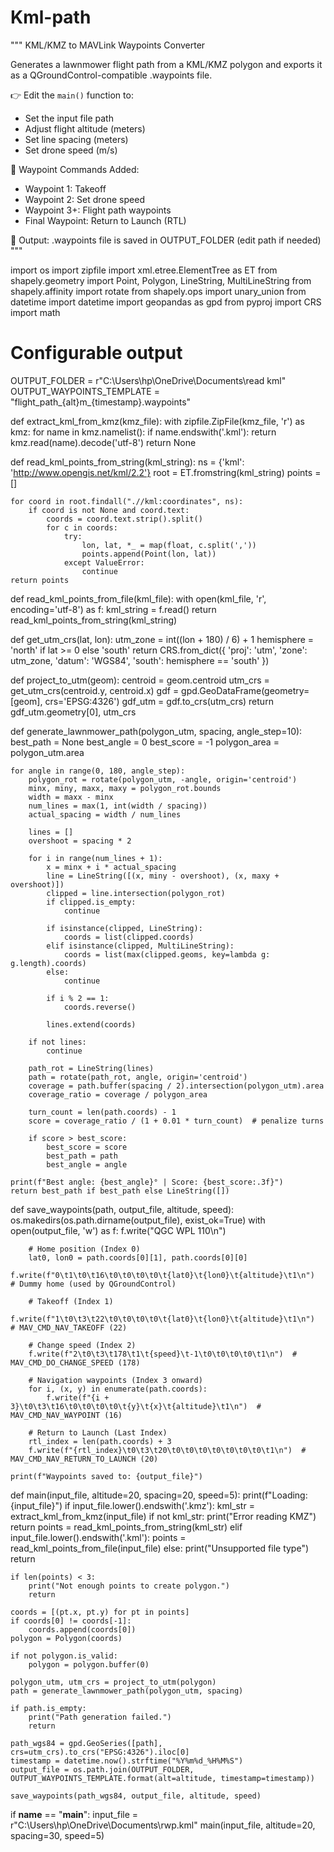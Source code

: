 # Kml-path
"""
KML/KMZ to MAVLink Waypoints Converter

Generates a lawnmower flight path from a KML/KMZ polygon and exports it
as a QGroundControl-compatible .waypoints file.

👉 Edit the `main()` function to:
   - Set the input file path
   - Adjust flight altitude (meters)
   - Set line spacing (meters)
   - Set drone speed (m/s)

 📍 Waypoint Commands Added:
   - Waypoint 1: Takeoff
   - Waypoint 2: Set drone speed
   - Waypoint 3+: Flight path waypoints
   - Final Waypoint: Return to Launch (RTL)


📁 Output: .waypoints file is saved in OUTPUT_FOLDER (edit path if needed)
"""

import os
import zipfile
import xml.etree.ElementTree as ET
from shapely.geometry import Point, Polygon, LineString, MultiLineString
from shapely.affinity import rotate
from shapely.ops import unary_union
from datetime import datetime
import geopandas as gpd
from pyproj import CRS
import math

# Configurable output
OUTPUT_FOLDER = r"C:\Users\hp\OneDrive\Documents\read kml"
OUTPUT_WAYPOINTS_TEMPLATE = "flight_path_{alt}m_{timestamp}.waypoints"

def extract_kml_from_kmz(kmz_file):
    with zipfile.ZipFile(kmz_file, 'r') as kmz:
        for name in kmz.namelist():
            if name.endswith('.kml'):
                return kmz.read(name).decode('utf-8')
    return None

def read_kml_points_from_string(kml_string):
    ns = {'kml': 'http://www.opengis.net/kml/2.2'}
    root = ET.fromstring(kml_string)
    points = []

    for coord in root.findall(".//kml:coordinates", ns):
        if coord is not None and coord.text:
            coords = coord.text.strip().split()
            for c in coords:
                try:
                    lon, lat, *_ = map(float, c.split(','))
                    points.append(Point(lon, lat))
                except ValueError:
                    continue
    return points

def read_kml_points_from_file(kml_file):
    with open(kml_file, 'r', encoding='utf-8') as f:
        kml_string = f.read()
    return read_kml_points_from_string(kml_string)

def get_utm_crs(lat, lon):
    utm_zone = int((lon + 180) / 6) + 1
    hemisphere = 'north' if lat >= 0 else 'south'
    return CRS.from_dict({
        'proj': 'utm',
        'zone': utm_zone,
        'datum': 'WGS84',
        'south': hemisphere == 'south'
    })

def project_to_utm(geom):
    centroid = geom.centroid
    utm_crs = get_utm_crs(centroid.y, centroid.x)
    gdf = gpd.GeoDataFrame(geometry=[geom], crs='EPSG:4326')
    gdf_utm = gdf.to_crs(utm_crs)
    return gdf_utm.geometry[0], utm_crs

def generate_lawnmower_path(polygon_utm, spacing, angle_step=10):
    best_path = None
    best_angle = 0
    best_score = -1
    polygon_area = polygon_utm.area

    for angle in range(0, 180, angle_step):
        polygon_rot = rotate(polygon_utm, -angle, origin='centroid')
        minx, miny, maxx, maxy = polygon_rot.bounds
        width = maxx - minx
        num_lines = max(1, int(width / spacing))
        actual_spacing = width / num_lines

        lines = []
        overshoot = spacing * 2

        for i in range(num_lines + 1):
            x = minx + i * actual_spacing
            line = LineString([(x, miny - overshoot), (x, maxy + overshoot)])
            clipped = line.intersection(polygon_rot)
            if clipped.is_empty:
                continue

            if isinstance(clipped, LineString):
                coords = list(clipped.coords)
            elif isinstance(clipped, MultiLineString):
                coords = list(max(clipped.geoms, key=lambda g: g.length).coords)
            else:
                continue

            if i % 2 == 1:
                coords.reverse()

            lines.extend(coords)

        if not lines:
            continue

        path_rot = LineString(lines)
        path = rotate(path_rot, angle, origin='centroid')
        coverage = path.buffer(spacing / 2).intersection(polygon_utm).area
        coverage_ratio = coverage / polygon_area

        turn_count = len(path.coords) - 1
        score = coverage_ratio / (1 + 0.01 * turn_count)  # penalize turns

        if score > best_score:
            best_score = score
            best_path = path
            best_angle = angle

    print(f"Best angle: {best_angle}° | Score: {best_score:.3f}")
    return best_path if best_path else LineString([])

def save_waypoints(path, output_file, altitude, speed):
    os.makedirs(os.path.dirname(output_file), exist_ok=True)
    with open(output_file, 'w') as f:
        f.write("QGC WPL 110\n")

        # Home position (Index 0)
        lat0, lon0 = path.coords[0][1], path.coords[0][0]
        f.write(f"0\t1\t0\t16\t0\t0\t0\t0\t{lat0}\t{lon0}\t{altitude}\t1\n")  # Dummy home (used by QGroundControl)

        # Takeoff (Index 1)
        f.write(f"1\t0\t3\t22\t0\t0\t0\t0\t{lat0}\t{lon0}\t{altitude}\t1\n")  # MAV_CMD_NAV_TAKEOFF (22)

        # Change speed (Index 2)
        f.write(f"2\t0\t3\t178\t1\t{speed}\t-1\t0\t0\t0\t0\t1\n")  # MAV_CMD_DO_CHANGE_SPEED (178)

        # Navigation waypoints (Index 3 onward)
        for i, (x, y) in enumerate(path.coords):
            f.write(f"{i + 3}\t0\t3\t16\t0\t0\t0\t0\t{y}\t{x}\t{altitude}\t1\n")  # MAV_CMD_NAV_WAYPOINT (16)

        # Return to Launch (Last Index)
        rtl_index = len(path.coords) + 3
        f.write(f"{rtl_index}\t0\t3\t20\t0\t0\t0\t0\t0\t0\t0\t1\n")  # MAV_CMD_NAV_RETURN_TO_LAUNCH (20)

    print(f"Waypoints saved to: {output_file}")


def main(input_file, altitude=20, spacing=20, speed=5):
    print(f"Loading: {input_file}")
    if input_file.lower().endswith('.kmz'):
        kml_str = extract_kml_from_kmz(input_file)
        if not kml_str:
            print("Error reading KMZ")
            return
        points = read_kml_points_from_string(kml_str)
    elif input_file.lower().endswith('.kml'):
        points = read_kml_points_from_file(input_file)
    else:
        print("Unsupported file type")
        return

    if len(points) < 3:
        print("Not enough points to create polygon.")
        return

    coords = [(pt.x, pt.y) for pt in points]
    if coords[0] != coords[-1]:
        coords.append(coords[0])
    polygon = Polygon(coords)

    if not polygon.is_valid:
        polygon = polygon.buffer(0)

    polygon_utm, utm_crs = project_to_utm(polygon)
    path = generate_lawnmower_path(polygon_utm, spacing)

    if path.is_empty:
        print("Path generation failed.")
        return

    path_wgs84 = gpd.GeoSeries([path], crs=utm_crs).to_crs("EPSG:4326").iloc[0]
    timestamp = datetime.now().strftime("%Y%m%d_%H%M%S")
    output_file = os.path.join(OUTPUT_FOLDER, OUTPUT_WAYPOINTS_TEMPLATE.format(alt=altitude, timestamp=timestamp))

    save_waypoints(path_wgs84, output_file, altitude, speed)

if __name__ == "__main__":
    input_file = r"C:\Users\hp\OneDrive\Documents\rwp.kml"
    main(input_file, altitude=20, spacing=30, speed=5)
